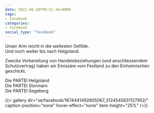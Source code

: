 ```yaml
---
date: 2022-06-28T09:51:44+0000
tags:
- Facebook
categories:
- Facebook
social_type: "facebook"
---
```


Unser Arm reicht in die weitesten Gefilde.  
Und noch weiter bis nach Helgoland.   
  
Zwecks Vorbereitung von Handelsbeziehungen (und anschliessendem Schutzvertrag) haben wir Emissäre vom Festland zu den Einheimischen geschickt.  
  
Die PARTEI Helgoland  
Die PARTEI Stormarn  
Die PARTEI Segeberg


{{< gallery dir="se/facebook/1674441492805067_3124545831127952/" caption-position="none" hover-effect="none" item-height="25%" />}}

